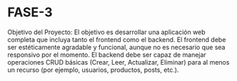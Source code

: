 # FASE-3
Objetivo del Proyecto: El objetivo es desarrollar una aplicación web completa que incluya tanto el frontend como el backend. El frontend debe ser estéticamente agradable y funcional, aunque no es necesario que sea responsivo por el momento. El backend debe ser capaz de manejar operaciones CRUD básicas (Crear, Leer, Actualizar, Eliminar) para al menos un recurso (por ejemplo, usuarios, productos, posts, etc.).
